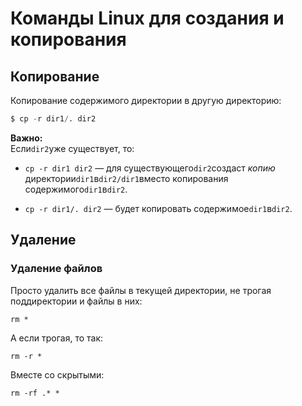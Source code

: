 # Команды Linux для создания и копирования  

## Копирование

Копирование содержимого директории в другую директорию:
```python
$ cp -r dir1/. dir2
```
**Важно:** <br>
Если`dir2`уже существует, то:
- `cp -r dir1 dir2` — для существующего`dir2`создаст *копию* 
директории`dir1`в`dir2/dir1`вместо копирования содержимого`dir1`в`dir2`.


- `cp -r dir1/. dir2` — будет копировать содержимое`dir1`в`dir2`.

## Удаление

### Удаление файлов
Просто удалить все файлы в текущей директории, не трогая поддиректории и файлы 
в них:
```
rm *
```
А если трогая, то так:
```
rm -r *
```
Вместе со скрытыми:
```
rm -rf .* *
```